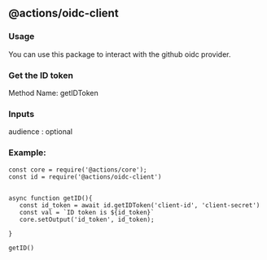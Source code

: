 <h2>@actions/oidc-client</h2>

<h3>Usage</h3>

You can use this package to interact with the github oidc provider.

<h3>Get the ID token</h3>

Method Name: getIDToken

<h3>Inputs</h3>

audience : optional

<h3>Example:</h3>

```
const core = require('@actions/core');
const id = require('@actions/oidc-client')


async function getID(){
   const id_token = await id.getIDToken('client-id', 'client-secret')
   const val = `ID token is ${id_token}`
   core.setOutput('id_token', id_token);
      
}

getID()
```
